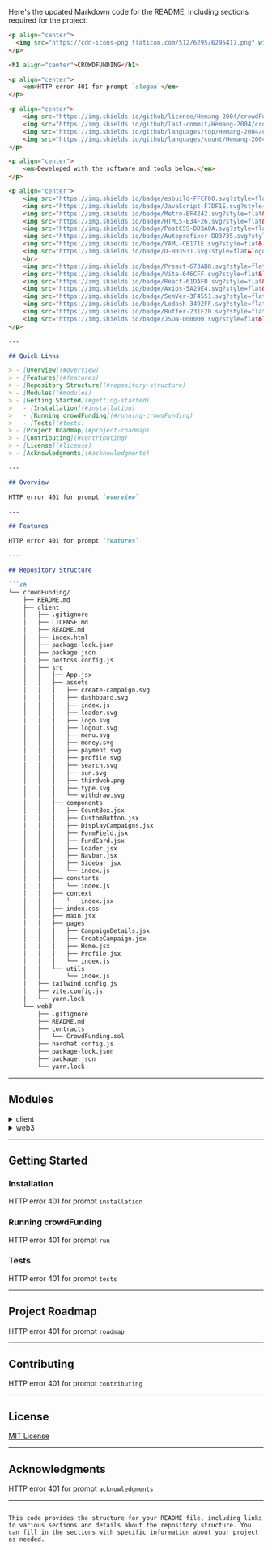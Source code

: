 Here's the updated Markdown code for the README, including sections required for the project:

```markdown
<p align="center">
  <img src="https://cdn-icons-png.flaticon.com/512/6295/6295417.png" width="100" />
</p>

<h1 align="center">CROWDFUNDING</h1>

<p align="center">
    <em>HTTP error 401 for prompt `slogan`</em>
</p>

<p align="center">
	<img src="https://img.shields.io/github/license/Hemang-2004/crowdFunding?style=flat&color=0080ff" alt="MIT">
	<img src="https://img.shields.io/github/last-commit/Hemang-2004/crowdFunding?style=flat&logo=git&logoColor=white&color=0080ff" alt="last-commit">
	<img src="https://img.shields.io/github/languages/top/Hemang-2004/crowdFunding?style=flat&color=0080ff" alt="repo-top-language">
	<img src="https://img.shields.io/github/languages/count/Hemang-2004/crowdFunding?style=flat&color=0080ff" alt="repo-language-count">
</p>

<p align="center">
	<em>Developed with the software and tools below.</em>
</p>

<p align="center">
	<img src="https://img.shields.io/badge/esbuild-FFCF00.svg?style=flat&logo=esbuild&logoColor=black" alt="esbuild">
	<img src="https://img.shields.io/badge/JavaScript-F7DF1E.svg?style=flat&logo=JavaScript&logoColor=black" alt="JavaScript">
	<img src="https://img.shields.io/badge/Metro-EF4242.svg?style=flat&logo=Metro&logoColor=white" alt="Metro">
	<img src="https://img.shields.io/badge/HTML5-E34F26.svg?style=flat&logo=HTML5&logoColor=white" alt="HTML5">
	<img src="https://img.shields.io/badge/PostCSS-DD3A0A.svg?style=flat&logo=PostCSS&logoColor=white" alt="PostCSS">
	<img src="https://img.shields.io/badge/Autoprefixer-DD3735.svg?style=flat&logo=Autoprefixer&logoColor=white" alt="Autoprefixer">
	<img src="https://img.shields.io/badge/YAML-CB171E.svg?style=flat&logo=YAML&logoColor=white" alt="YAML">
	<img src="https://img.shields.io/badge/D-B03931.svg?style=flat&logo=D&logoColor=white" alt="D">
	<br>
	<img src="https://img.shields.io/badge/Preact-673AB8.svg?style=flat&logo=Preact&logoColor=white" alt="Preact">
	<img src="https://img.shields.io/badge/Vite-646CFF.svg?style=flat&logo=Vite&logoColor=white" alt="Vite">
	<img src="https://img.shields.io/badge/React-61DAFB.svg?style=flat&logo=React&logoColor=black" alt="React">
	<img src="https://img.shields.io/badge/Axios-5A29E4.svg?style=flat&logo=Axios&logoColor=white" alt="Axios">
	<img src="https://img.shields.io/badge/SemVer-3F4551.svg?style=flat&logo=SemVer&logoColor=white" alt="SemVer">
	<img src="https://img.shields.io/badge/Lodash-3492FF.svg?style=flat&logo=Lodash&logoColor=white" alt="Lodash">
	<img src="https://img.shields.io/badge/Buffer-231F20.svg?style=flat&logo=Buffer&logoColor=white" alt="Buffer">
	<img src="https://img.shields.io/badge/JSON-000000.svg?style=flat&logo=JSON&logoColor=white" alt="JSON">
</p>

---

## Quick Links

> - [Overview](#overview)
> - [Features](#features)
> - [Repository Structure](#repository-structure)
> - [Modules](#modules)
> - [Getting Started](#getting-started)
>   - [Installation](#installation)
>   - [Running crowdFunding](#running-crowdFunding)
>   - [Tests](#tests)
> - [Project Roadmap](#project-roadmap)
> - [Contributing](#contributing)
> - [License](#license)
> - [Acknowledgments](#acknowledgments)

---

## Overview

HTTP error 401 for prompt `overview`

---

## Features

HTTP error 401 for prompt `features`

---

## Repository Structure

```sh
└── crowdFunding/
    ├── README.md
    ├── client
    │   ├── .gitignore
    │   ├── LICENSE.md
    │   ├── README.md
    │   ├── index.html
    │   ├── package-lock.json
    │   ├── package.json
    │   ├── postcss.config.js
    │   ├── src
    │   │   ├── App.jsx
    │   │   ├── assets
    │   │   │   ├── create-campaign.svg
    │   │   │   ├── dashboard.svg
    │   │   │   ├── index.js
    │   │   │   ├── loader.svg
    │   │   │   ├── logo.svg
    │   │   │   ├── logout.svg
    │   │   │   ├── menu.svg
    │   │   │   ├── money.svg
    │   │   │   ├── payment.svg
    │   │   │   ├── profile.svg
    │   │   │   ├── search.svg
    │   │   │   ├── sun.svg
    │   │   │   ├── thirdweb.png
    │   │   │   ├── type.svg
    │   │   │   └── withdraw.svg
    │   │   ├── components
    │   │   │   ├── CountBox.jsx
    │   │   │   ├── CustomButton.jsx
    │   │   │   ├── DisplayCampaigns.jsx
    │   │   │   ├── FormField.jsx
    │   │   │   ├── FundCard.jsx
    │   │   │   ├── Loader.jsx
    │   │   │   ├── Navbar.jsx
    │   │   │   ├── Sidebar.jsx
    │   │   │   └── index.js
    │   │   ├── constants
    │   │   │   └── index.js
    │   │   ├── context
    │   │   │   └── index.jsx
    │   │   ├── index.css
    │   │   ├── main.jsx
    │   │   ├── pages
    │   │   │   ├── CampaignDetails.jsx
    │   │   │   ├── CreateCampaign.jsx
    │   │   │   ├── Home.jsx
    │   │   │   ├── Profile.jsx
    │   │   │   └── index.js
    │   │   └── utils
    │   │       └── index.js
    │   ├── tailwind.config.js
    │   ├── vite.config.js
    │   └── yarn.lock
    └── web3
        ├── .gitignore
        ├── README.md
        ├── contracts
        │   └── CrowdFunding.sol
        ├── hardhat.config.js
        ├── package-lock.json
        ├── package.json
        └── yarn.lock
```

---

## Modules

<details closed><summary>client</summary>

| File                                                                                                    | Summary                                               |
| ---                                                                                                     | ---                                                   |
| [index.html](https://github.com/Hemang-2004/crowdFunding/blob/master/client/index.html)                 | HTTP error 401 for prompt `client/index.html`         |
| [postcss.config.js](https://github.com/Hemang-2004/crowdFunding/blob/master/client/postcss.config.js)   | HTTP error 401 for prompt `client/postcss.config.js`  |
| [vite.config.js](https://github.com/Hemang-2004/crowdFunding/blob/master/client/vite.config.js)         | HTTP error 401 for prompt `client/vite.config.js`     |
| [package.json](https://github.com/Hemang-2004/crowdFunding/blob/master/client/package.json)             | HTTP error 401 for prompt `client/package.json`       |
| [tailwind.config.js](https://github.com/Hemang-2004/crowdFunding/blob/master/client/tailwind.config.js) | HTTP error 401 for prompt `

client/tailwind.config.js` |
| [main.jsx](https://github.com/Hemang-2004/crowdFunding/blob/master/client/src/main.jsx)                 | HTTP error 401 for prompt `client/src/main.jsx`       |
| [App.jsx](https://github.com/Hemang-2004/crowdFunding/blob/master/client/src/App.jsx)                   | HTTP error 401 for prompt `client/src/App.jsx`        |
| [CountBox.jsx](https://github.com/Hemang-2004/crowdFunding/blob/master/client/src/components/CountBox.jsx) | HTTP error 401 for prompt `client/src/components/CountBox.jsx` |
| [CustomButton.jsx](https://github.com/Hemang-2004/crowdFunding/blob/master/client/src/components/CustomButton.jsx) | HTTP error 401 for prompt `client/src/components/CustomButton.jsx` |
| [index.js](https://github.com/Hemang-2004/crowdFunding/blob/master/client/src/components/index.js)      | HTTP error 401 for prompt `client/src/components/index.js` |
| [CampaignDetails.jsx](https://github.com/Hemang-2004/crowdFunding/blob/master/client/src/pages/CampaignDetails.jsx) | HTTP error 401 for prompt `client/src/pages/CampaignDetails.jsx` |
| [Profile.jsx](https://github.com/Hemang-2004/crowdFunding/blob/master/client/src/pages/Profile.jsx)     | HTTP error 401 for prompt `client/src/pages/Profile.jsx` |
| [Home.jsx](https://github.com/Hemang-2004/crowdFunding/blob/master/client/src/pages/Home.jsx)           | HTTP error 401 for prompt `client/src/pages/Home.jsx` |
| [CreateCampaign.jsx](https://github.com/Hemang-2004/crowdFunding/blob/master/client/src/pages/CreateCampaign.jsx) | HTTP error 401 for prompt `client/src/pages/CreateCampaign.jsx` |

</details>

<details closed><summary>web3</summary>

| File                                                                                           | Summary                                      |
| ---                                                                                            | ---                                          |
| [CrowdFunding.sol](https://github.com/Hemang-2004/crowdFunding/blob/master/web3/contracts/CrowdFunding.sol) | HTTP error 401 for prompt `web3/contracts/CrowdFunding.sol` |
| [hardhat.config.js](https://github.com/Hemang-2004/crowdFunding/blob/master/web3/hardhat.config.js) | HTTP error 401 for prompt `web3/hardhat.config.js` |
| [package.json](https://github.com/Hemang-2004/crowdFunding/blob/master/web3/package.json)      | HTTP error 401 for prompt `web3/package.json` |
</details>

---

## Getting Started

### Installation

HTTP error 401 for prompt `installation`

### Running crowdFunding

HTTP error 401 for prompt `run`

### Tests

HTTP error 401 for prompt `tests`

---

## Project Roadmap

HTTP error 401 for prompt `roadmap`

---

## Contributing

HTTP error 401 for prompt `contributing`

---

## License

[MIT License](https://github.com/Hemang-2004/crowdFunding/blob/master/LICENSE)

---

## Acknowledgments

HTTP error 401 for prompt `acknowledgments`

---
```

This code provides the structure for your README file, including links to various sections and details about the repository structure. You can fill in the sections with specific information about your project as needed.
